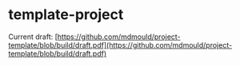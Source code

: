 # template-project

Current draft: [https://github.com/mdmould/project-template/blob/build/draft.pdf](https://github.com/mdmould/project-template/blob/build/draft.pdf)
